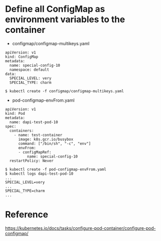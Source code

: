 # Define all ConfigMap as environment variables to the container

* configmap/configmap-multikeys.yaml
```
apiVersion: v1
kind: ConfigMap
metadata:
  name: special-config-10
  namespace: default
data:
  SPECIAL_LEVEL: very
  SPECIAL_TYPE: charm
```

```
$ kubectl create -f configmap/configmap-multikeys.yaml
```

* pod-configmap-envFrom.yaml
```
apiVersion: v1
kind: Pod
metadata:
  name: dapi-test-pod-10
spec:
  containers:
    - name: test-container
      image: k8s.gcr.io/busybox
      command: ["/bin/sh", "-c", "env"]
      envFrom:
      - configMapRef:
          name: special-config-10
  restartPolicy: Never
```

```
$ kubectl create -f pod-configmap-envFrom.yaml
$ kubectl logs dapi-test-pod-10
...
SPECIAL_LEVEL=very
...
SPECIAL_TYPE=charm
...
```

# Reference
https://kubernetes.io/docs/tasks/configure-pod-container/configure-pod-configmap/
